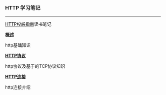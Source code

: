 ### HTTP 学习笔记

---

[HTTP权威指南](http://book.douban.com/subject/10746113/)读书笔记


[**概述**](https://github.com/hwshang/doc.s/blob/master/http/http概述.md)

http基础知识

[**HTTP协议**](https://github.com/hwshang/doc.s/blob/master/http/http协议.md)

http协议及基于的TCP协议知识

[**HTTP连接**](https://github.com/hwshang/doc.s/blob/master/http/http连接.md)

http连接介绍

